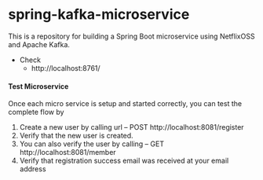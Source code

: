 # spring-kafka-microservice
This is a repository for building a Spring Boot microservice using NetflixOSS and Apache Kafka.

- Check
  - http://localhost:8761/
  
#### Test Microservice
Once each micro service is setup and started correctly, you can test the complete flow by
1. Create a new user by calling url – POST http://localhost:8081/register
2. Verify that the new user is created.
3. You can also verify the user by calling – GET http://localhost:8081/member
4. Verify that registration success email was received at your email address
